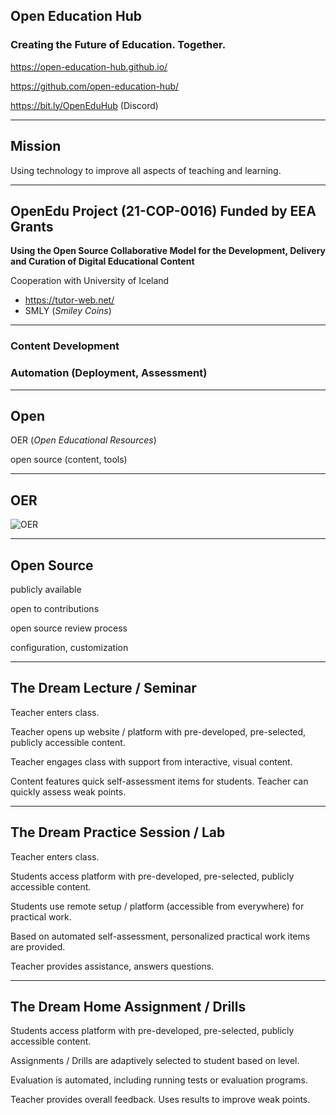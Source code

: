 ## Open Education Hub
### Creating the Future of Education. Together.

https://open-education-hub.github.io/

https://github.com/open-education-hub/

https://bit.ly/OpenEduHub (Discord)

---

## Mission

Using technology to improve all aspects of teaching and learning.

---

## OpenEdu Project (21-COP-0016) Funded by EEA Grants

**Using the Open Source Collaborative Model for the Development, Delivery and Curation of Digital Educational Content**

Cooperation with University of Iceland

* https://tutor-web.net/
* SMLY (_Smiley Coins_)

----

### Content Development

### Automation (Deployment, Assessment)

----

## Open

OER (_Open Educational Resources_)

open source (content, tools)

----

## OER

![OER](media/oer.png)

----

## Open Source

publicly available

<!-- .element class="fragment" -->

open to contributions

<!-- .element class="fragment" -->

open source review process

<!-- .element class="fragment" -->

configuration, customization

<!-- .element class="fragment" -->

---

## The Dream Lecture / Seminar

Teacher enters class.

<!-- .element class="fragment" -->

Teacher opens up website / platform with pre-developed, pre-selected, publicly accessible content.

<!-- .element class="fragment" -->

Teacher engages class with support from interactive, visual content.

<!-- .element class="fragment" -->

Content features quick self-assessment items for students.
Teacher can quickly assess weak points.

<!-- .element class="fragment" -->

----

## The Dream Practice Session / Lab

Teacher enters class.

<!-- .element class="fragment" -->

Students access platform with pre-developed, pre-selected, publicly accessible content.

<!-- .element class="fragment" -->

Students use remote setup / platform (accessible from everywhere) for practical work.

<!-- .element class="fragment" -->

Based on automated self-assessment, personalized practical work items are provided.

<!-- .element class="fragment" -->

Teacher provides assistance, answers questions.

<!-- .element class="fragment" -->

----

## The Dream Home Assignment / Drills

Students access platform with pre-developed, pre-selected, publicly accessible content.

<!-- .element class="fragment" -->

Assignments / Drills are adaptively selected to student based on level.

<!-- .element class="fragment" -->

Evaluation is automated, including running tests or evaluation programs.

<!-- .element class="fragment" -->

Teacher provides overall feedback. Uses results to improve weak points.

<!-- .element class="fragment" -->
